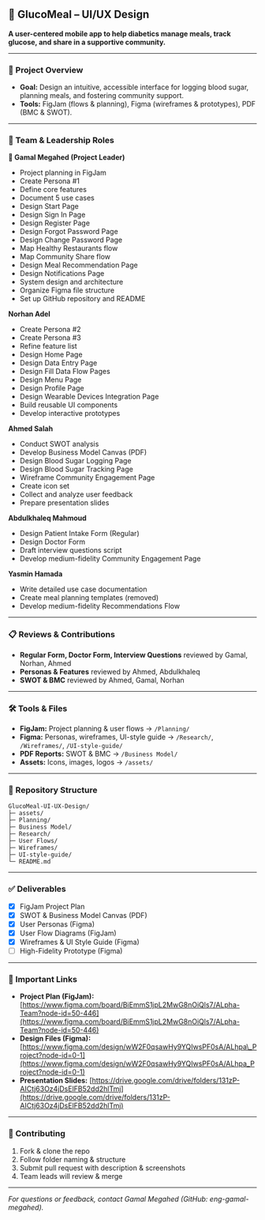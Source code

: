 ## 🎨 GlucoMeal – UI/UX Design

**A user-centered mobile app to help diabetics manage meals, track glucose, and share in a supportive community.**

---

### 🚀 Project Overview

* **Goal:** Design an intuitive, accessible interface for logging blood sugar, planning meals, and fostering community support.
* **Tools:** FigJam (flows & planning), Figma (wireframes & prototypes), PDF (BMC & SWOT).

---

### 👥 Team & Leadership Roles

**👑 Gamal Megahed (Project Leader)**

* Project planning in FigJam
* Create Persona #1
* Define core features
* Document 5 use cases
* Design Start Page
* Design Sign In Page
* Design Register Page
* Design Forgot Password Page
* Design Change Password Page
* Map Healthy Restaurants flow
* Map Community Share flow
* Design Meal Recommendation Page
* Design Notifications Page
* System design and architecture
* Organize Figma file structure
* Set up GitHub repository and README

**Norhan Adel**

* Create Persona #2
* Create Persona #3
* Refine feature list
* Design Home Page
* Design Data Entry Page
* Design Fill Data Flow Pages
* Design Menu Page
* Design Profile Page
* Design Wearable Devices Integration Page
* Build reusable UI components
* Develop interactive prototypes

**Ahmed Salah**

* Conduct SWOT analysis
* Develop Business Model Canvas (PDF)
* Design Blood Sugar Logging Page
* Design Blood Sugar Tracking Page
* Wireframe Community Engagement Page
* Create icon set
* Collect and analyze user feedback
* Prepare presentation slides

**Abdulkhaleq Mahmoud**

* Design Patient Intake Form (Regular)
* Design Doctor Form
* Draft interview questions script
* Develop medium-fidelity Community Engagement Page

**Yasmin Hamada**

* Write detailed use case documentation
* Create meal planning templates (removed)
* Develop medium-fidelity Recommendations Flow

---

### 📋 Reviews & Contributions

* **Regular Form, Doctor Form, Interview Questions** reviewed by Gamal, Norhan, Ahmed
* **Personas & Features** reviewed by Ahmed, Abdulkhaleq
* **SWOT & BMC** reviewed by Ahmed, Gamal, Norhan

---

### 🛠 Tools & Files

* **FigJam:** Project planning & user flows → `/Planning/`
* **Figma:** Personas, wireframes, UI-style guide → `/Research/`, `/Wireframes/`, `/UI-style-guide/`
* **PDF Reports:** SWOT & BMC → `/Business Model/`
* **Assets:** Icons, images, logos → `/assets/`

---

### 📂 Repository Structure

```plaintext
GlucoMeal-UI-UX-Design/
├─ assets/
├─ Planning/
├─ Business Model/
├─ Research/
├─ User Flows/
├─ Wireframes/
├─ UI-style-guide/
└─ README.md
```

---

### ✅ Deliverables

* [x] FigJam Project Plan
* [x] SWOT & Business Model Canvas (PDF)
* [x] User Personas (Figma)
* [x] User Flow Diagrams (FigJam)
* [x] Wireframes & UI Style Guide (Figma)
* [ ] High-Fidelity Prototype (Figma)

---

### 🔗 Important Links

* **Project Plan (FigJam):** [https://www.figma.com/board/BiEmmS1jpL2MwG8nOiQls7/ALpha-Team?node-id=50-446](https://www.figma.com/board/BiEmmS1jpL2MwG8nOiQls7/ALpha-Team?node-id=50-446)
* **Design Files (Figma):** [https://www.figma.com/design/wW2F0qsawHy9YQIwsPF0sA/ALhpa\_Project?node-id=0-1](https://www.figma.com/design/wW2F0qsawHy9YQIwsPF0sA/ALhpa_Project?node-id=0-1)
* **Presentation Slides:** [https://drive.google.com/drive/folders/131zP-AICtj63Oz4jDsElFB52dd2hlTmj](https://drive.google.com/drive/folders/131zP-AICtj63Oz4jDsElFB52dd2hlTmj)

---

### 🤝 Contributing

1. Fork & clone the repo
2. Follow folder naming & structure
3. Submit pull request with description & screenshots
4. Team leads will review & merge

---

*For questions or feedback, contact Gamal Megahed (GitHub: eng-gamal-megahed).*
